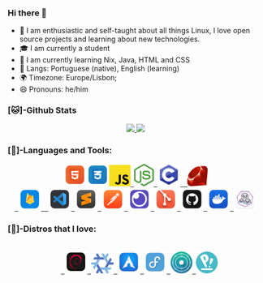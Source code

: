 ### Hi there 👋
- 👤 I am enthusiastic and self-taught about all things Linux, I love open source projects and learning about new technologies.
- 🎓 I am currently a student
- 🌱 I am currently learning Nix, Java, HTML and CSS
- 💬 Langs: Portuguese (native), English (learning)
- 🌍 Timezone: Europe/Lisbon;
- 😄 Pronouns: he/him

### [🐱]-Github Stats

<div class="stats" align="center">
  <a href="https://github.com/astindev">
  <img height="135" src="https://github-readme-stats.vercel.app/api?username=astindev&show_icons=true&theme=tokyonight&include_all_commits=true&count_private=true"/>
  <img height="140" src="https://github-readme-stats.vercel.app/api/top-langs/?username=astindev&layout=compact&langs_count=16&theme=tokyonight"/>
  </a>
</div>

<div>
  
### [🔨]-Languages and Tools:

<div class="languages" align="center">
  <code><a href="https://developer.mozilla.org/en-US/docs/Web/HTML" target="_blank"><img src=".github/logos/langs/html5.png" alt="HTML5" width="45"/></a><a href="https://developer.mozilla.org/en-US/docs/Web/CSS" target="_blank"><img src=".github/logos/langs/css.png" alt="CSS" width="45"/></a><a href="https://developer.mozilla.org/en-US/docs/Web/JavaScript" target="_blank"><img src=".github/logos/langs/javascript.svg" alt="JavaScript" width="42"/></a><a href="https://nodejs.org" target="_blank"> <img src=".github/logos/langs/nodejs.png" alt="nodejs" width="39"/></a><a href="https://www.tutorialspoint.com/cprogramming/c_quick_guide.htm" target="_blank"> <img src=".github/logos/langs/clang.svg" alt="C" width="45"/> </a><a href="https://www.ruby-lang.org/en/" target="_blank"> <img src=".github/logos/langs/ruby_lang.png" alt="Ruby" width="40"/></a></code>
</div>

<div class="tools" align="center">
  <code><a href="https://firebase.google.com/?hl=pt-br" target="_blank"> <img src=".github/logos/databases/firebase.png" alt="firebase" width="45"/> </a><a href="https://code.visualstudio.com/" target="_blank"> <img src=".github/logos/tools/vscode.png" alt="vscode" width="45"/></a><a href="https://www.sublimetext.com/" target="_blank"> <img src=".github/logos/tools/sublime.png" alt="sublime" width="45"/></a><a href="https://www.postman.com/" target="_blank"> <img src=".github/logos/tools/postman.png" alt="Postman" width="45"/></a><a href="https://insomnia.rest" target="_blank"> <img src=".github/logos/tools/insomnia.png" alt="insomnia" width="45"/></a><a href="https://git-scm.com/" target="_blank"> <img src=".github/logos/tools/git.png" alt="git" width="45"/></a><a href="https://github.com/" target="_blank"> <img src=".github/logos/tools/github.png" alt="github" width="45"/><a href="https://www.docker.com/" target="_blank"> <img src=".github/logos/tools/docker.png" alt="docker" width="45"/></a><a href="https://podman.io/" target="_blank"> <img src=".github/logos/tools/podman.png" alt="podman" width="45"/></a></code>
</div>

### [🐧]-Distros that I love:

<div class="distros" align="center">  
  <code>
  <a href="https://debian.org/" target="_blank"> <img src=".github/logos/distros/debian.png" alt="Debian GNU/Linux" width="45"/></a><a href="https://nixos.org/" target="_blank"> <img src=".github/logos/distros/nixos.png" alt="NixOS" width="45"/></a><a href="https://archlinux.org/" target="_blank"> <img src=".github/logos/distros/arch.png" alt="Arch Linux" width="45"/></a><a href="https://getfedora.org/" target="_blank"> <img src=".github/logos/distros/fedora.png" alt="Fedora" width="45"/></a><a href="https://neon.kde.org/" target="_blank"> <img src=".github/logos/distros/neon.svg" alt="Kde Neon" width="43"/></a><a href="https://pop.system76.com/" target="_blank"> <img src=".github/logos/distros/pop.png" alt="Pop!_OS" width="43"/></a></code>
</div>
